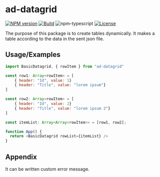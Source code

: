 # ad-datagrid

[![NPM version][npm-image]][npm-url]
[![Build][github-build]][github-build-url]
![npm-typescript]
[![License][github-license]][github-license-url]

The purpose of this package is to create tables dynamically. It makes a table according to the data in the sent json file.


## Usage/Examples

```javascript
import BasicDatagrid, { rowItem } from "ad-datagrid"

const row1: Array<rowItem> = [
    { header: "Id", value: 1}
    { header: "Title", value: "lorem ipsum"}
]

const row2: Array<rowItem> = [
    { header: "Id", value: 2}
    { header: "Title", value: "lorem ipsum 2"}
]

const itemList: Array<Array<rowItem>> = [row1, row2];

function App() {
  return <BasicDatagrid rowList={itemList} />
}
```


## Appendix

It can be written custom error message.

[npm-url]: https://www.npmjs.com/package/ad-datagrid
[npm-image]: https://img.shields.io/npm/v/ad-datagrid
[github-license]: https://img.shields.io/github/license/deserthawk/ad-datagrid
[github-license-url]: https://github.com/deserthawk/ad-datagrid/blob/main/LICENSE
[github-build]: https://github.com/deserthawk/ad-datagrid/actions/workflows/publish.yml/badge.svg
[github-build-url]: https://github.com/deserthawk/ad-datagrid/actions/workflows/publish.yml
[npm-typescript]: https://img.shields.io/npm/types/ad-datagrid